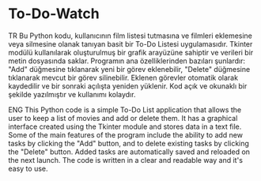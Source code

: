 # To-Do-Watch

TR
Bu Python kodu, kullanıcının film listesi tutmasına ve filmleri eklemesine veya silmesine olanak tanıyan basit bir To-Do Listesi uygulamasıdır. Tkinter modülü kullanılarak oluşturulmuş bir grafik arayüzüne sahiptir ve verileri bir metin dosyasında saklar. Programın ana özelliklerinden bazıları şunlardır: "Add" düğmesine tıklanarak yeni bir görev eklenebilir, "Delete" düğmesine tıklanarak mevcut bir görev silinebilir. Eklenen görevler otomatik olarak kaydedilir ve bir sonraki açılışta yeniden yüklenir. Kod açık ve okunaklı bir şekilde yazılmıştır ve kullanımı kolaydır.

ENG
This Python code is a simple To-Do List application that allows the user to keep a list of movies and add or delete them. It has a graphical interface created using the Tkinter module and stores data in a text file. Some of the main features of the program include the ability to add new tasks by clicking the "Add" button, and to delete existing tasks by clicking the "Delete" button. Added tasks are automatically saved and reloaded on the next launch. The code is written in a clear and readable way and it's easy to use.
